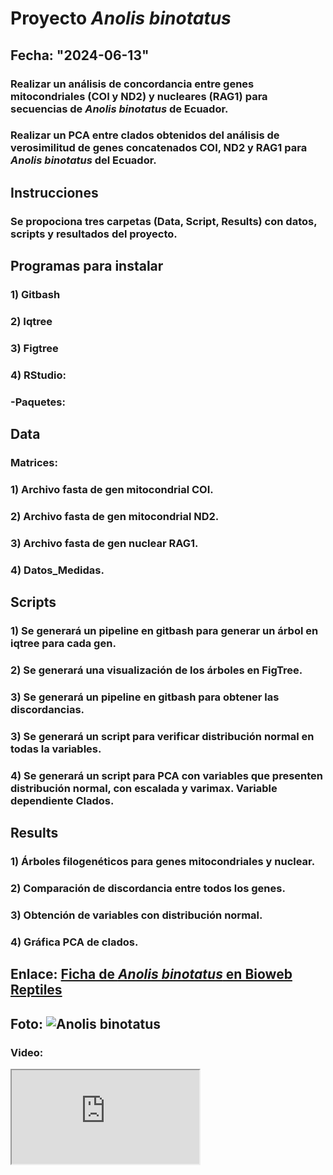 # Proyecto ***Anolis binotatus***

Fecha: "2024-06-13"
---
### Realizar un análisis de concordancia entre genes mitocondriales (COI y ND2) y nucleares (RAG1) para secuencias de ***Anolis binotatus*** de Ecuador.

### Realizar un PCA entre clados obtenidos del análisis de verosimilitud de genes concatenados COI, ND2 y RAG1 para ***Anolis binotatus*** del Ecuador.

## **Instrucciones**
### Se propociona tres carpetas (Data, Script, Results) con datos, scripts y resultados del proyecto.


## **Programas para instalar**
### 1) Gitbash
### 2) Iqtree
### 3) Figtree
### 4) RStudio:
###           -Paquetes:



## **Data**

### Matrices:

### 1) Archivo fasta de gen mitocondrial COI.
### 2) Archivo fasta de gen mitocondrial ND2.
### 3) Archivo fasta de gen nuclear RAG1.
### 4) Datos_Medidas.

## **Scripts**

### 1) Se generará un pipeline en gitbash para generar un árbol en iqtree para cada gen.
### 2) Se generará una visualización de los árboles en FigTree.
### 3) Se generará un pipeline en gitbash para obtener las discordancias.
### 3) Se generará un script para verificar distribución normal en todas la variables.
### 4) Se generará un script para PCA con variables que presenten distribución normal, con escalada y varimax. Variable dependiente Clados.

## **Results**

### 1) Árboles filogenéticos para genes mitocondriales y nuclear. 
### 2) Comparación de discordancia entre todos los genes.
### 3) Obtención de variables con distribución normal.
### 4) Gráfica PCA de clados.   

## **Enlace:** [Ficha de ***Anolis binotatus*** en Bioweb Reptiles](https://bioweb.bio/faunaweb/reptiliaweb/FichaEspecie/Anolis%20binotatus)


## **Foto:** ![Anolis binotatus](https://multimedia20stg.blob.core.windows.net/especies/anolis%20binotatus%20cabeza.jpg)  


### **Video:**

<iframe src="https://www.youtube.com/embed/xergwp-WwuA" data-external= "1"> 

</iframe> 
